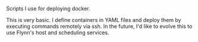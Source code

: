 Scripts I use for deploying docker.

This is very basic. I define containers in YAML files and deploy them by
executing commands remotely via ssh. In the future, I'd like to evolve
this to use Flynn's host and scheduling services.
